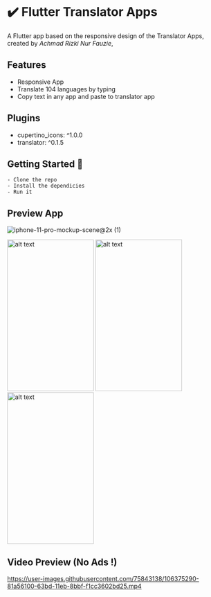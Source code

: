 # ✔️ Flutter Translator Apps

A Flutter app based on the responsive design of the Translator Apps, created by *Achmad Rizki Nur Fauzie*,

## Features
- Responsive App
- Translate 104 languages by typing
- Copy text in any app and paste to translator app

## Plugins
- cupertino_icons: ^1.0.0
- translator: ^0.1.5

## Getting Started 🚀

```shell
- Clone the repo
- Install the dependicies
- Run it
```

## Preview App

![iphone-11-pro-mockup-scene@2x (1)](https://user-images.githubusercontent.com/75843138/106375246-31c69a00-63bd-11eb-9a43-94405ebcd27b.png)

<img src="https://user-images.githubusercontent.com/75843138/106375120-0d1df280-63bc-11eb-8892-a43703819d14.png" alt="alt text" width="200" height="350"> <img src="https://user-images.githubusercontent.com/75843138/106375122-0f804c80-63bc-11eb-8cea-ef59db5819db.png" alt="alt text" width="200" height="350"> <img src="https://user-images.githubusercontent.com/75843138/106375123-1018e300-63bc-11eb-90e8-4a681c393572.png" alt="alt text" width="200" height="350">

## Video Preview (No Ads !)
https://user-images.githubusercontent.com/75843138/106375290-81a56100-63bd-11eb-8bbf-f1cc3602bd25.mp4

